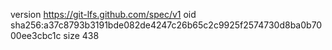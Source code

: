 version https://git-lfs.github.com/spec/v1
oid sha256:a37c8793b3191bde082de4247c26b65c2c9925f2574730d8ba0b7000ee3cbc1c
size 438
